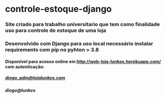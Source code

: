 # controle-estoque-django

### Site criado para trabalho universitario que tem como finalidade uso para controle de estoque de uma loja

### Desenvolvido com Django para uso local necessário instalar requirements com pip no pyhton > 3.8

#### Disponível para acesso online em http://web-loja-lunkes.herokuapp.com/ com autenticação:
##### diogo_adm@lojalunkes.com
##### diogo@lunkes
